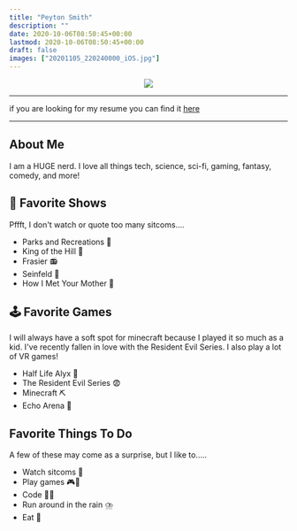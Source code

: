 ```yaml
---
title: "Peyton Smith"
description: ""
date: 2020-10-06T08:50:45+00:00
lastmod: 2020-10-06T08:50:45+00:00
draft: false
images: ["20201105_220240000_iOS.jpg"]
---
```


<div align="center">
<img src="20201105_220240000_iOS.jpg">
</div>

---

if you are looking for my resume you can find it [here](/resume)

---

## About Me

I am a HUGE nerd. I love all things tech, science, sci-fi, gaming, fantasy, comedy, and more!

## 🍿 Favorite Shows
Pffft, I don't watch or quote too many sitcoms....

 - Parks and Recreations 🌳
 - King of the Hill 👑
 - Frasier 📻
 - Seinfeld 🎤
 - How I Met Your Mother 🍍

## 🕹️ Favorite Games
I will always have a soft spot for minecraft because I played it so much as a kid. I've recently fallen in love with the Resident Evil Series. I also play a lot of VR games!

 - Half Life Alyx 🤖
 - The Resident Evil Series 😨
 - Minecraft ⛏️
 - Echo Arena 🌌

## Favorite Things To Do
A few of these may come as a surprise, but I like to.....

 - Watch sitcoms 🤣
 - Play games 🎮🎲
 - Code 🧑‍💻
 - Run around in the rain ⛈️
 - Eat 🍕
